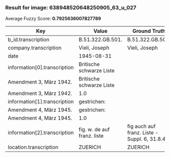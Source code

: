 ### Result for image: 638948520648250905_63_u_027
Average Fuzzy Score: **0.7925636007827789**
<small>

| Key | Value | Ground Truth | Score |
| --- | --- | --- | --- |
| b_id.transcription | B.51.322.GB.501. | B.51.322.GB.501. | 1.0 |
| company.transcription | Vieli, Joseph | Vieli, Joseph | 1.0 |
| date | 1945-08-31 |  | 0.0 |
| information[0].transcription | Britische schwarze Liste
Amendment 3, März 1942. | Britische schwarze Liste
Amendment 3, März 1942. | 1.0 |
| information[1].transcription | gestrichen:
Amendment 4, März 1945. | gestrichen:
Amendment 4, März 1945. | 1.0 |
| information[2].transcription | fig. w. de auf franz. liste | fig auch auf franz. Liste - Suppl. 6, 31.8.45. | 0.547945205479452 |
| location.transcription | ZUERICH | ZUERICH | 1.0 |

</small>
